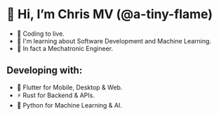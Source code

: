 # 👋 Hi, I’m Chris MV (@a-tiny-flame)
- 💜 Coding to live.
- 🌱 I'm learning about Software Development and Machine Learning.
- 🦾 In fact a Mechatronic Engineer.
## Developing with:
- 🎯 Flutter for Mobile, Desktop & Web.
- ⚡ Rust for Backend & APIs.
- 🤖 Python for Machine Learning & AI.
